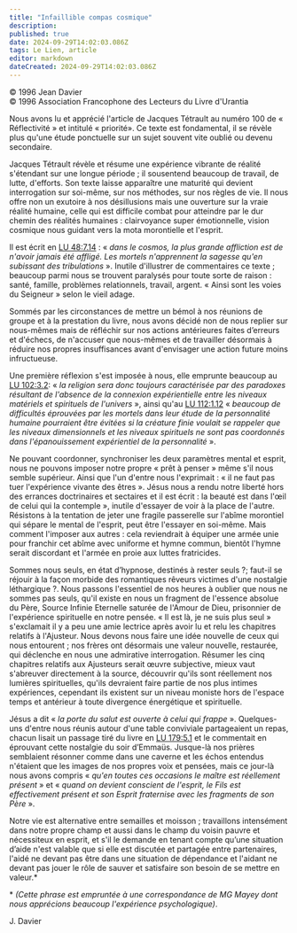 ```yaml
---
title: "Infaillible compas cosmique"
description: 
published: true
date: 2024-09-29T14:02:03.086Z
tags: Le Lien, article
editor: markdown
dateCreated: 2024-09-29T14:02:03.086Z
---
```


<p class="v-card v-sheet theme--light grey lighten-3 px-2">© 1996 Jean Davier<br>© 1996 Association Francophone des Lecteurs du Livre d'Urantia</p>

Nous avons lu et apprécié l'article de Jacques Tétrault au numéro 100 de « Réflectivité » et intitulé « priorité». Ce texte est fondamental, il se révèle plus qu'une étude ponctuelle sur un sujet souvent vite oublié ou devenu secondaire.

Jacques Tétrault révèle et résume une expérience vibrante de réalité s'étendant sur une longue période ; il sousentend beaucoup de travail, de lutte, d'efforts. Son texte laisse apparaître une maturité qui devient interrogation sur soi-même, sur nos méthodes, sur nos règles de vie. Il nous offre non un exutoire à nos désillusions mais une ouverture sur la vraie réalité humaine, celle qui est difficile combat pour atteindre par le dur chemin des réalités humaines : clairvoyance super émotionnelle, vision cosmique nous guidant vers la mota morontielle et l'esprit.

Il est écrit en [LU 48:7.14](/fr/The_Urantia_Book/48#p7_14) : « _dans le cosmos, la plus grande affliction est de n'avoir jamais été affligé. Les mortels n'apprennent la sagesse qu'en subissant des tribulations_ ». Inutile d'illustrer de commentaires ce texte ; beaucoup parmi nous se trouvent paralysés pour toute sorte de raison : santé, famille, problèmes relationnels, travail, argent. « Ainsi sont les voies du Seigneur » selon le vieil adage.

Sommés par les circonstances de mettre un bémol à nos réunions de groupe et à la prestation du livre, nous avons décidé non de nous replier sur nous-mêmes mais de réfléchir sur nos actions antérieures faites d’erreurs et d'échecs, de n'accuser que nous-mêmes et de travailler désormais à réduire nos propres insuffisances avant d'envisager une action future moins infructueuse.

Une première réflexion s'est imposée à nous, elle emprunte beaucoup au [LU 102:3.2](/fr/The_Urantia_Book/102#p3_2): « _la religion sera donc toujours caractérisée par des paradoxes résultant de l'absence de la connexion expérientielle entre les niveaux matériels et spirituels de l'univers_ », ainsi qu'au [LU 112:1.12](/fr/The_Urantia_Book/112#p1_12) « _beaucoup de difficultés éprouvées par les mortels dans leur étude de la personnalité humaine pourraient être évitées si la créature finie voulait se rappeler que les niveaux dimensionnels et les niveaux spirituels ne sont pas coordonnés dans l'épanouissement expérientiel de la personnalité_ ».

Ne pouvant coordonner, synchroniser les deux paramètres mental et esprit, nous ne pouvons imposer notre propre « prêt à penser » même s'il nous semble supérieur. Ainsi que l'un d'entre nous l'exprimait : « il ne faut pas tuer l'expérience vivante des êtres ». Jésus nous a rendu notre liberté hors des errances doctrinaires et sectaires et il est écrit : la beauté est dans l'œil de celui qui la contemple », inutile d'essayer de voir à la place de l'autre. Résistons à la tentation de jeter une fragile passerelle sur l'abîme morontiel qui sépare le mental de l'esprit, peut être l'essayer en soi-même. Mais comment l'imposer aux autres : cela reviendrait à équiper une armée unie pour franchir cet abîme avec uniforme et hymne commun, bientôt l'hymne serait discordant et l'armée en proie aux luttes fratricides.

Sommes nous seuls, en état d’hypnose, destinés à rester seuls ?; faut-il se réjouir à la façon morbide des romantiques rêveurs victimes d'une nostalgie léthargique ?. Nous passons l'essentiel de nos heures à oublier que nous ne sommes pas seuls, qu'il existe en nous un fragment de l'essence absolue du Père, Source Infinie Eternelle saturée de l'Amour de Dieu, prisonnier de l'expérience spirituelle en notre pensée. « Il est là, je ne suis plus seul » s'exclamait il y a peu une amie lectrice après avoir lu et relu les chapitres relatifs à l'Ajusteur. Nous devons nous faire une idée nouvelle de ceux qui nous entourent ; nos frères ont désormais une valeur nouvelle, restaurée, qui déclenche en nous une admirative interrogation. Résumer les cinq chapitres relatifs aux Ajusteurs serait œuvre subjective, mieux vaut s'abreuver directement à la source, découvrir qu'ils sont réellement nos lumières spirituelles, qu'ils devraient faire partie de nos plus intimes expériences, cependant ils existent sur un niveau moniste hors de l'espace temps et antérieur à toute divergence énergétique et spirituelle.

Jésus a dit « _la porte du salut est ouverte à celui qui frappe_ ». Quelques-uns d'entre nous réunis autour d'une table conviviale partageaient un repas, chacun lisait un passage tiré du livre en [LU 179:5.1](/fr/The_Urantia_Book/179#p5_1) et le commentait en éprouvant cette nostalgie du soir d’Emmaüs. Jusque-là nos prières semblaient résonner comme dans une caverne et les échos entendus n'étaient que les images de nos propres voix et pensées, mais ce jour-là nous avons compris « _qu'en toutes ces occasions le maître est réellement présent_ » et « _quand on devient conscient de l'esprit, le Fils est effectivement présent et son Esprit fraternise avec les fragments de son Père_ ».

Notre vie est alternative entre semailles et moisson ; travaillons intensément dans notre propre champ et aussi dans le champ du voisin pauvre et nécessiteux en esprit, et s'il le demande en tenant compte qu’une situation d’aide n'est valable que si elle est discutée et partagée entre partenaires, l'aidé ne devant pas être dans une situation de dépendance et l'aidant ne devant pas jouer le rôle de sauver et satisfaire son besoin de se mettre en valeur.\*

\* _(Cette phrase est empruntée à une correspondance de MG Mayey dont nous apprécions beaucoup l'expérience psychologique)_.

J. Davier
